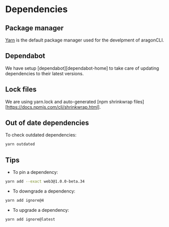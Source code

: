 # Dependencies

## Package manager

[Yarn](https://yarnpkg.com) is the default package manager used for the develpment of aragonCLI.

## Dependabot

We have setup [dependabot][dependabot-home] to take care of updating dependencies to their latest
versions.

## Lock files

We are using yarn.lock and auto-generated [npm shrinkwrap files][https://docs.npmjs.com/cli/shrinkwrap.html].


## Out of date dependencies

To check outdated dependencies:

```sh
yarn outdated
```


## Tips

- To pin a dependency:

```sh
yarn add --exact web3@1.0.0-beta.34
```

- To downgrade a dependency:

```sh
yarn add ignore@4
```

- To upgrade a dependency:

```sh
yarn add ignore@latest
```

